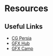 # Resources

## Useful Links

- [CG Persia](https://cgpersia.com/)
- [GFX Hub](https://gfx-hub.co/)
- [GFX Camp](https://www.gfxcamp.com/)
